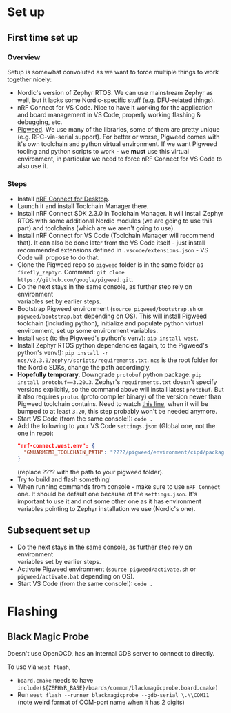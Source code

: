 # Set up

## First time set up

### Overview

Setup is somewhat convoluted as we want to force multiple things to work 
together nicely:
* Nordic's version of Zephyr RTOS. We can use mainstream Zephyr as well, 
  but it lacks some Nordic-specific stuff (e.g. DFU-related things).
* nRF Connect for VS Code. Nice to have it working for the application and board
  management in VS Code, properly working flashing & debugging, etc.
* [Pigweed](https://pigweed.dev/). We use many of the libraries, some of them are
  pretty unique (e.g. RPC-via-serial support). For better or worse, Pigweed comes
  with it's own toolchain and python virtual environment. If we want Pigweed tooling
  and python scripts to work - we **must** use this virtual environment, in
  particular we need to force nRF Connect for VS Code to also use it.

### Steps

* Install [nRF Connect for Desktop](https://www.nordicsemi.com/Products/Development-tools/nrf-connect-for-desktop).
* Launch it and install Toolchain Manager there.
* Install nRF Connect SDK 2.3.0 in Toolchain Manager.
  It will install Zephyr RTOS with some additional Nordic modules (we are going to 
  use this part) and toolchains (which are we aren't going to use).
* Install nRF Connect for VS Code (Toolchain Manager will recommend that). It can
  also be done later from the VS Code itself - just install recommended extensions
  defined in `.vscode/extensions.json` - VS Code will propose to do that.
* Clone the Pigweed repo so `pigweed` folder is in the same folder as   
  `firefly_zephyr`. Command: `git clone https://github.com/google/pigweed.git`.
* Do the next stays in the same console, as further step rely on environment   
  variables set by earlier steps.
* Bootstrap Pigweed environment (`source pigweed/bootstrap.sh` or 
  `pigweed/bootstrap.bat` depending on OS). This will install Pigweed toolchain
  (including python), initialize and populate python virtual environment, set up
  some environment variables.
* Install `west` (to the Pigweed's python's venv): `pip install west`.
* Install Zephyr RTOS python dependencies (again, to the Pigweed's python's venv!):
  `pip install -r ncs/v2.3.0/zephyr/scripts/requirements.txt`. `ncs` is the root 
  folder for the Nordic SDKs, change the path accordingly.
* **Hopefully temporary**.  Downgrade `protobuf` python package: 
  `pip install protobuf==3.20.3`. Zephyr's `requirements.txt` doesn't specify 
  versions explicitly, so the command above will install latest `protobuf`.
  But it also requires `protoc` (proto compiler binary) of the version newer than
  Pigweed toolchain contains. Need to watch [this line](https://github.com/google/pigweed/blob/ac01b0bc23319c3ed8b29d9b306c808caba68616/pw_env_setup/py/pw_env_setup/cipd_setup/pigweed.json#L50),
  when it will be bumped to at least `3.20`, this step probably won't be needed 
  anymore.
* Start VS Code (from the same console!): `code .`
* Add the following to your VS Code `settings.json`
  (Global one, not the one in repo):
  ```json
  "nrf-connect.west.env": {
    "GNUARMEMB_TOOLCHAIN_PATH": "????/pigweed/environment/cipd/packages/arm"
  }
  ```
  (replace ???? with the path to your pigweed folder).
* Try to build and flash something!
* When running commands from console - make sure to use `nRF Connect` one. It should
  be default one because of the `settings.json`. It's important to use it and not 
  some other one as it has environment variables pointing to Zephyr installation
  we use (Nordic's one).

## Subsequent set up

* Do the next stays in the same console, as further step rely on environment   
  variables set by earlier steps.
* Activate Pigweed environment (`source pigweed/activate.sh` or 
  `pigweed/activate.bat` depending on OS).
* Start VS Code (from the same console!): `code .`

# Flashing

## Black Magic Probe

Doesn't use OpenOCD, has an internal GDB server to connect to directly.

To use via `west flash`,

* `board.cmake` needs to have `include(${ZEPHYR_BASE}/boards/common/blackmagicprobe.board.cmake)`
* Run `west flash --runner blackmagicprobe --gdb-serial \.\\COM11` (note weird format of COM-port name when it has 2 digits)